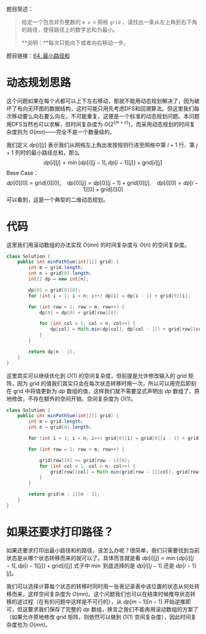 题目简述：

> 给定一个包含非负整数的 `m x n` 网格 `grid` ，请找出一条从左上角到右下角的路径，使得路径上的数字总和为最小。
>
> **说明：**每次只能向下或者向右移动一步。

题目链接：[64. 最小路径和](https://leetcode.cn/problems/minimum-path-sum/)

# 动态规划思路

这个问题如果在每个点都可以上下左右移动，那就不能用动态规划解决了，因为破坏了有向无环图的数据结构，这时可能只用先考虑DFS和回溯算法。但这里我们每次移动要么向右要么向左，不可能重复，这便是一个标准的动态规划问题。本问题用DFS当然也可以求解，但时间复杂度为 $O(2^{(m+n)})$，而采用动态规划的时间复杂度则为 $O(mn)$——完全不是一个数量级的。

我们定义 $dp[i][j]$ 表示我们从网格左上角出发按规则行进至网格中第 $i+1$ 行、第 $j+1$ 列时的最小路径总和，那么
$$
dp[i][j]=\min\big\{dp[i][j-1],dp[i-1][j]\big\}+\text{grid}[i][j]
$$
Base Case：
$$
dp[0][0]=\text{grid}[0][0],\ \ \ \ dp[0][j]=dp[0][j-1]+\text{grid}[0][j].\ \ \ \ dp[i][0]=dp[i-1][0]+\text{grid}[i][0]
$$
可以看到，这是一个典型的二维动态规划。

# 代码

这里我们用滚动数组的办法实现 $O(mn)$ 的时间复杂度与 $O(n)$ 的空间复杂度。

```java
class Solution {
    public int minPathSum(int[][] grid) {
        int m = grid.length;
        int n = grid[0].length;
        int[] dp = new int[n];

        dp[0] = grid[0][0];
        for (int i = 1; i < n; i++) dp[i] = dp[i - 1] + grid[0][i];

        for (int row = 1; row < m; row++) {
            dp[0] = dp[0] + grid[row][0];

            for (int col = 1; col < n; col++) {
                dp[col] = Math.min(dp[col], dp[col - 1]) + grid[row][col];
            }
        }

        return dp[n - 1];
    }
}
```

这里其实可以继续优化到 $O(1)$ 的空间复杂度，但前提是允许修改输入的 grid 矩阵，因为 grid 的值我们其实只会在每次状态转移时用一次，所以可以用完后即刻在 grid 中将值更新为 $dp$ 数组的值，这样我们就不需要显式声明出 $dp$ 数组了，原地修改，不存在额外的空间开销，空间复杂度为 $O(1)$。

```java
class Solution {
    public int minPathSum(int[][] grid) {
        int m = grid.length;
        int n = grid[0].length;

        for (int i = 1; i < n; i++) grid[0][i] = grid[0][i - 1] + grid[0][i];

        for (int row = 1; row < m; row++) {

            grid[row][0] += grid[row - 1][0];
            for (int col = 1; col < n; col++) {
                grid[row][col] = Math.min(grid[row - 1][col], grid[row][col - 1]) + grid[row][col];
            }
        }

        return grid[m - 1][n - 1];
    }
}
```

# 如果还要求打印路径？

如果还要求打印出最小路径和的路径，该怎么办呢？很简单，我们只需要找到当前状态是从哪个状态转移而来的就可以了。具体而言就是看 $dp[i][j]=\min\big\{dp[i][j-1],dp[i-1][j]\big\}+\text{grid}[i][j]$ 式子中 $\min$ 到底选择的是 $dp[i][j-1]$ 还是 $dp[i-1][j]$。

我们可以选择计算每个状态的转移时同时用一张表记录表中该位置的状态从何处转移而来，这样空间复杂度为 $O(mn)$。这个问题我们也可以在结束时候推导状态转移的逆过程（在有的问题中这样是不可行的），从 $dp[m-1][n-1]$ 开始逆推即可，但这要求我们保存了完整的 $dp$ 数组，换言之我们不能再用滚动数组的方案了（如果允许原地修改 grid 矩阵，则依然可以做到 $O(1)$ 空间复杂度），因此时间复杂度也为 $O(mn)$。